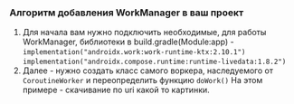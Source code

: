 ### Алгоритм добавления WorkManager в ваш проект
1. Для начала вам нужно подключить необходимые, для работы WorkManager, библиотеки в build.gradle(Module:app) -
   ```implementation("androidx.work:work-runtime-ktx:2.10.1")```
   ```implementation("androidx.compose.runtime:runtime-livedata:1.8.2")```
2. Далее - нужно создать класс самого воркера, наследуемого от ```CoroutineWorker``` и переопределить функцию ```doWork()``` На этом примере - скачивание по uri какой то картинки.
